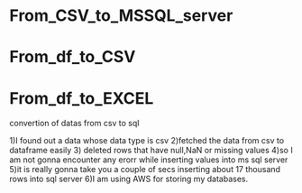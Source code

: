 # From_CSV_to_MSSQL_server
# From_df_to_CSV
# From_df_to_EXCEL

convertion of datas from csv to sql 

1)I found out a data whose data type is csv 
2)fetched the data from csv to dataframe easily
3) deleted rows that have null,NaN or missing values
4)so I am not gonna encounter any erorr while inserting values into ms sql server
5)it is really gonna take you a couple of secs inserting about 17 thousand rows into sql server
6)I am using AWS for storing my databases.

